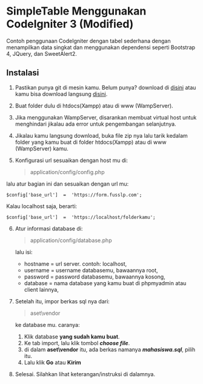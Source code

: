 # SimpleTable Menggunakan CodeIgniter 3 (Modified)
Contoh penggunaan CodeIgniter dengan tabel sederhana dengan menampilkan data singkat dan menggunakan dependensi seperti Bootstrap 4, JQuery, dan SweetAlert2.
## Instalasi
1. Pastikan punya git di mesin kamu. Belum punya? download di [disini](https://git-scm.com/download/win) atau kamu bisa download langsung [disini](https://github.com/andrewrusselrenner/ci3-tabelsample/archive/master.zip).
2. Buat folder dulu di htdocs(Xampp) atau di www (WampServer).
3. Jika menggunakan WampServer, disarankan membuat virtual host untuk menghindari jikalau ada error untuk pengembangan selanjutnya.
4. Jikalau kamu langsung download, buka file zip nya lalu tarik kedalam folder yang kamu buat di folder htdocs(Xampp) atau di www (WampServer) kamu.
5. Konfigurasi url sesuaikan dengan host mu di:

	> application/config/config.php

lalu atur bagian ini dan sesuaikan dengan url mu:

    $config['base_url']  =  'https://form.fusslp.com';
   Kalau localhost saja, berarti:
   
    $config['base_url']  =  'https://localhost/folderkamu';
6. Atur informasi database di:
	> application/config/database.php

	lalu isi:
	- hostname = url server. contoh: localhost,
	- username = username databasemu, bawaannya root,
	- password = password databasemu, bawaannya kosong,
	- database = nama database yang kamu buat di phpmyadmin atau client lainnya,
7. Setelah itu, impor berkas sql nya dari:
	> aset\vendor
	
	ke database mu. caranya:
	1. Klik database **yang sudah kamu buat**.
	2. Ke tab import, lalu klik tombol ***choose file***.
	3. di dalam **aset\vendor** itu, ada berkas namanya ***mahasiswa.sql***, pilih itu.
	4. Lalu klik **Go** atau **Kirim**
8. Selesai. Silahkan lihat keterangan/instruksi di dalamnya.

	 